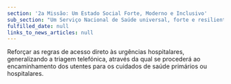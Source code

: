 ```yaml
---
section: '2a Missão: Um Estado Social Forte, Moderno e Inclusivo'
sub_section: "Um Serviço Nacional de Saúde universal, forte e resiliente"
fulfilled_date: null
links_to_news_articles: null
---
```


Reforçar as regras de acesso direto às urgências hospitalares, generalizando a triagem telefónica, através da qual se procederá ao encaminhamento dos utentes para os cuidados de saúde primários ou hospitalares.